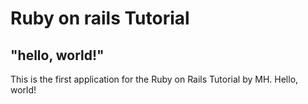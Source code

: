 # Ruby on rails Tutorial

## "hello, world!"

This is the first application for the Ruby on Rails Tutorial by MH. Hello, world!
